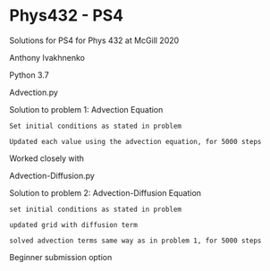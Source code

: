 # Phys432 - PS4
Solutions for PS4 for Phys 432 at McGill 2020

Anthony Ivakhnenko

Python 3.7

Advection.py 

  Solution to problem 1: Advection Equation
  
    Set initial conditions as stated in problem
    
    Updated each value using the advection equation, for 5000 steps
    
  Worked closely with <Professor Eve Lee>
  
Advection-Diffusion.py

  Solution to problem 2: Advection-Diffusion Equation
  
    set initial conditions as stated in problem
    
    updated grid with diffusion term
    
    solved advection terms same way as in problem 1, for 5000 steps

Beginner submission option

